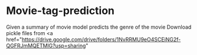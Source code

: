 # Movie-tag-prediction
Given a summary of movie model  predicts the genre of the movie
Download pickle files from <a href="https://drive.google.com/drive/folders/1NvRRMU9eO4SCEiNG2f-QGFRJmMQETMlG?usp=sharing"
